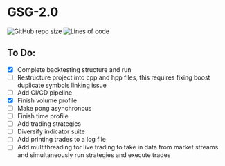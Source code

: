 # GSG-2.0
![GitHub repo size](https://img.shields.io/github/repo-size/sanktrip/GSG-2.0)
![Lines of code](https://img.shields.io/tokei/lines/github/Sanktrip/GSG-2.0)

## To Do:
- [x] Complete backtesting structure and run
- [ ] Restructure project into cpp and hpp files, this requires fixing boost duplicate symbols linking issue
- [ ] Add CI/CD pipeline
- [x] Finish volume profile
- [ ] Make pong asynchronous 
- [ ] Finish time profile
- [ ] Add trading strategies
- [ ] Diversify indicator suite
- [ ] Add printing trades to a log file
- [ ] Add multithreading for live trading to take in data from market streams and simultaneously run strategies and execute trades
